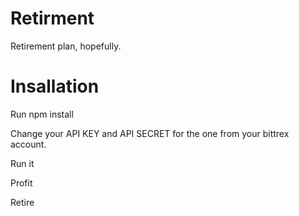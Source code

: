 # Retirment
Retirement plan, hopefully.

# Insallation

Run npm install

Change your API KEY and API SECRET for the one from your bittrex account.

Run it

Profit

Retire